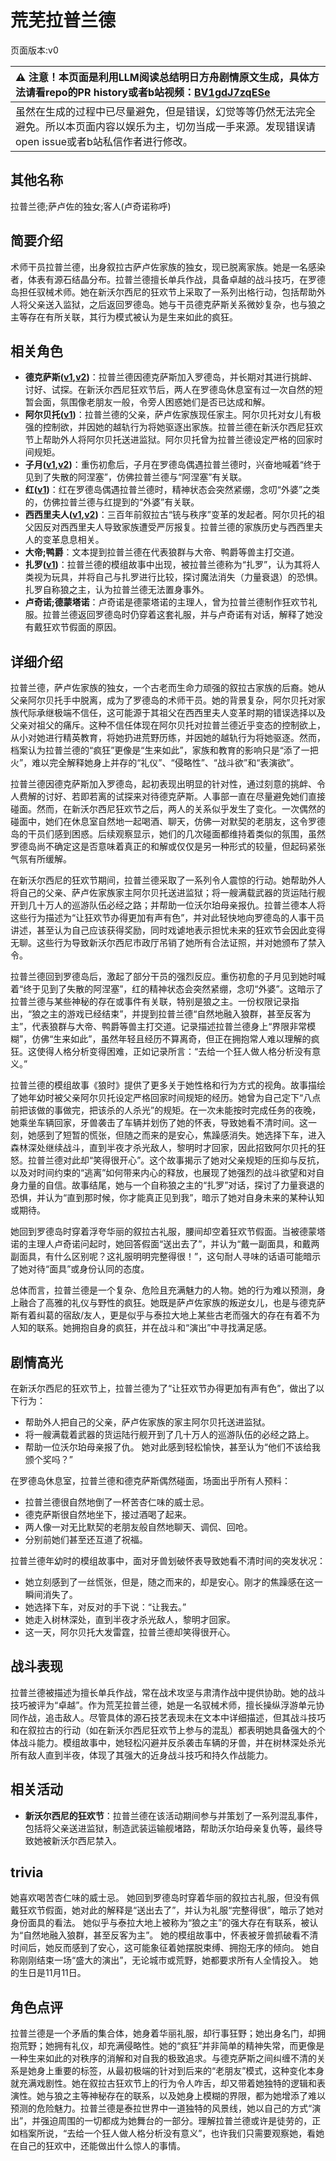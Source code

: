 # 荒芜拉普兰德
页面版本:v0
 

| :warning: 注意！本页面是利用LLM阅读总结明日方舟剧情原文生成，具体方法请看repo的PR history或者b站视频：[BV1gdJ7zqESe](https://www.bilibili.com/video/BV1gdJ7zqESe/)         |
|:----------------------------|
| 虽然在生成的过程中已尽量避免，但是错误，幻觉等等仍然无法完全避免。所以本页面内容以娱乐为主，切勿当成一手来源。发现错误请open issue或者b站私信作者进行修改。|



## 其他名称
拉普兰德;萨卢佐的独女;客人(卢奇诺称呼)
## 简要介绍
术师干员拉普兰德，出身叙拉古萨卢佐家族的独女，现已脱离家族。她是一名感染者，体表有源石结晶分布。拉普兰德擅长单兵作战，具备卓越的战斗技巧，在罗德岛担任驭械术师。她在新沃尔西尼的狂欢节上采取了一系列出格行动，包括帮助外人将父亲送入监狱，之后返回罗德岛。她与干员德克萨斯关系微妙复杂，也与狼之主等存在有所关联，其行为模式被认为是生来如此的疯狂。
## 相关角色
-   **德克萨斯([v1](char_102_texas.md),[v2](../char_v3/char_102_texas.md))**：拉普兰德因德克萨斯加入罗德岛，并长期对其进行挑衅、讨好、试探。在新沃尔西尼狂欢节后，两人在罗德岛休息室有过一次自然的短暂会面，氛围像老朋友一般，令旁人困惑她们是否已达成和解。
-   **阿尔贝托([v1](extended_char_a_er_bei_tuo.md))**：拉普兰德的父亲，萨卢佐家族现任家主。阿尔贝托对女儿有极强的控制欲，并因她的越轨行为将她驱逐出家族。拉普兰德在新沃尔西尼狂欢节上帮助外人将阿尔贝托送进监狱。阿尔贝托曾为拉普兰德设定严格的回家时间规矩。
-   **子月([v1](char_4014_lunacu.md),[v2](../char_v3/char_4014_lunacu.md))**：重伤初愈后，子月在罗德岛偶遇拉普兰德时，兴奋地喊着“终于见到了失散的阿涅塞”，仿佛拉普兰德与“阿涅塞”有关联。
-   **红([v1](char_144_red.md))**：红在罗德岛偶遇拉普兰德时，精神状态会突然紧绷，念叨“外婆”之类的，仿佛拉普兰德与红提到的“外婆”有关联。
-   **西西里夫人([v1](extended_char_xi_xi_li_fu_ren.md),[v2](../char_v3/extended_char_xi_xi_li_fu_ren.md))**：三百年前叙拉古“铳与秩序”变革的发起者。阿尔贝托的祖父因反对西西里夫人导致家族遭受严厉报复。拉普兰德的家族历史与西西里夫人的变革息息相关。
-   **大帝;鸭爵**：文本提到拉普兰德在代表狼群与大帝、鸭爵等兽主打交道。
-   **扎罗([v1](extended_char_zha_luo.md))**：拉普兰德的模组故事中出现，被拉普兰德称为“扎罗”，认为其将人类视为玩具，并将自己与扎罗进行比较，探讨魔法消失（力量衰退）的恐惧。扎罗自称狼之主，认为拉普兰德无法置身事外。
-   **卢奇诺;德蒙塔诺**：卢奇诺是德蒙塔诺的主理人，曾为拉普兰德制作狂欢节礼服。拉普兰德返回罗德岛时仍穿着这套礼服，并与卢奇诺有对话，解释了她没有戴狂欢节假面的原因。
## 详细介绍
拉普兰德，萨卢佐家族的独女，一个古老而生命力顽强的叙拉古家族的后裔。她从父亲阿尔贝托手中脱离，成为了罗德岛的术师干员。她的背景复杂，阿尔贝托对家族代际承继极端不信任，这可能源于其祖父在西西里夫人变革时期的错误选择以及父亲对祖父的痛斥。这种不信任体现在阿尔贝托对拉普兰德近乎变态的控制欲上，从小对她进行精英教育，将她扔进荒野历练，并因她的越轨行为将她驱逐。然而，档案认为拉普兰德的“疯狂”更像是“生来如此”，家族和教育的影响只是“添了一把火”，难以完全解释她身上并存的“礼仪”、“侵略性”、“战斗欲”和“表演欲”。

拉普兰德因德克萨斯加入罗德岛，起初表现出明显的针对性，通过刻意的挑衅、令人费解的讨好、若即若离的试探来对待德克萨斯。人事部一直在尽量避免她们直接碰面。然而，在新沃尔西尼狂欢节之后，两人的关系似乎发生了变化。一次偶然的碰面中，她们在休息室自然地一起喝酒、聊天，仿佛一对默契的老朋友，这令罗德岛的干员们感到困惑。后续观察显示，她们的几次碰面都维持着类似的氛围，虽然罗德岛尚不确定这是否意味着真正的和解或仅仅是另一种形式的较量，但起码紧张气氛有所缓解。

在新沃尔西尼的狂欢节期间，拉普兰德采取了一系列令人震惊的行动。她帮助外人将自己的父亲、萨卢佐家族家主阿尔贝托送进监狱；将一艘满载武器的货运陆行舰开到几十万人的巡游队伍必经之路；并帮助一位沃尔珀母亲报仇。拉普兰德本人将这些行为描述为“让狂欢节办得更加有声有色”，并对此轻快地向罗德岛的人事干员讲述，甚至认为自己应该获得奖励，同时戏谑地表示担忧未来的狂欢节会因此变得无聊。这些行为导致新沃尔西尼市政厅吊销了她所有合法证照，并对她颁布了禁入令。

拉普兰德回到罗德岛后，激起了部分干员的强烈反应。重伤初愈的子月见到她时喊着“终于见到了失散的阿涅塞”，红的精神状态会突然紧绷，念叨“外婆”。这暗示了拉普兰德与某些神秘的存在或事件有关联，特别是狼之主。一份权限记录指出，“狼之主的游戏已经结束”，并提到拉普兰德“自然地融入狼群，甚至反客为主”，代表狼群与大帝、鸭爵等兽主打交道。记录描述拉普兰德身上“界限非常模糊”，仿佛“生来如此”，虽然年轻且经历不算离奇，但正在拥抱常人难以理解的疯狂。这使得人格分析变得困难，正如记录所言：“去给一个狂人做人格分析没有意义。”

拉普兰德的模组故事《狼时》提供了更多关于她性格和行为方式的视角。故事描绘了她年幼时被父亲阿尔贝托设定严格回家时间规矩的经历。她曾为自己定下“八点前把该做的事做完，把该杀的人杀光”的规矩。在一次未能按时完成任务的夜晚，她乘坐车辆回家，牙兽袭击了车辆并划伤了她的怀表，导致她看不清时间。这一刻，她感到了短暂的慌张，但随之而来的是安心，焦躁感消失。她选择下车，进入森林深处继续战斗，直到半夜才杀光敌人，黎明时才回家，因此招致阿尔贝托的狂怒。拉普兰德对此却“笑得很开心”。这个故事揭示了她对父亲规矩的压抑与反抗，以及对时间约束的“逃离”如何带来内心的释放，也展现了她强烈的战斗欲望和对自身力量的自信。故事结尾，她与一个自称狼之主的“扎罗”对话，探讨了力量衰退的恐惧，并认为“直到那时候，你才能真正见到我”，暗示了她对自身未来的某种认知或期待。

她回到罗德岛时穿着浮夸华丽的叙拉古礼服，腰间却空着狂欢节假面。当被德蒙塔诺的主理人卢奇诺问起时，她回答假面“送出去了”，并认为“戴一副面具，和戴两副面具，有什么区别呢？这礼服明明完整得很！”，这句耐人寻味的话语可能暗示了她对待“面具”或身份认同的态度。

总体而言，拉普兰德是一个复杂、危险且充满魅力的人物。她的行为难以预测，身上融合了高雅的礼仪与野性的疯狂。她既是萨卢佐家族的叛逆女儿，也是与德克萨斯有着纠葛的宿敌/友人，更是似乎与泰拉大地上某些古老而强大的存在有着不为人知的联系。她拥抱自身的疯狂，并在战斗和“演出”中寻找满足感。
## 剧情高光
在新沃尔西尼的狂欢节上，拉普兰德为了“让狂欢节办得更加有声有色”，做出了以下行为：
- 帮助外人把自己的父亲，萨卢佐家族的家主阿尔贝托送进监狱。
- 将一艘满载着武器的货运陆行舰开到了几十万人的巡游队伍的必经之路上。
- 帮助一位沃尔珀母亲报了仇。
她对此感到轻松愉快，甚至认为“他们不该给我颁个奖吗？”

在罗德岛休息室，拉普兰德和德克萨斯偶然碰面，场面出乎所有人预料：
- 拉普兰德很自然地倒了一杯苦杏仁味的威士忌。
- 德克萨斯很自然地坐下，接过酒喝了起来。
- 两人像一对无比默契的老朋友般自然地聊天、调侃、回呛。
- 分别前她们甚至还互道了祝福。

拉普兰德年幼时的模组故事中，面对牙兽划破怀表导致她看不清时间的突发状况：
- 她立刻感到了一丝慌张，但是，随之而来的，却是安心。刚才的焦躁感在这一瞬间消失了。
- 她选择下车，对反对的手下说：“让我去。”
- 她走入树林深处，直到半夜才杀光敌人，黎明才回家。
- 这一天，阿尔贝托大发雷霆，拉普兰德却笑得很开心。
## 战斗表现
拉普兰德被描述为擅长单兵作战，常在战术攻坚与肃清作战中提供协助。她的战斗技巧被评为“卓越”。作为荒芜拉普兰德，她是一名驭械术师，擅长操纵浮游单元协同作战，追击敌人。尽管具体的源石技艺表现未在文本中详细描述，但其战斗技巧和在叙拉古的行动（如在新沃尔西尼狂欢节上参与的混乱）都表明她具备强大的个体战斗能力。模组故事中，她轻松闪避并反杀袭击车辆的牙兽，并在树林深处杀光所有敌人直到半夜，体现了其强大的近身战斗技巧和持久作战能力。
## 相关活动
-   **新沃尔西尼的狂欢节**：拉普兰德在该活动期间参与并策划了一系列混乱事件，包括将父亲送进监狱，制造武装运输舰堵路，帮助沃尔珀母亲复仇等，最终导致她被新沃尔西尼禁入。
## trivia
她喜欢喝苦杏仁味的威士忌。
她回到罗德岛时穿着华丽的叙拉古礼服，但没有佩戴狂欢节假面，她对此的解释是“送出去了”，并认为礼服“完整得很”，暗示了她对身份面具的看法。
她似乎与泰拉大地上被称为“狼之主”的强大存在有联系，被认为“自然地融入狼群，甚至反客为主”。
她的模组故事中，怀表被牙兽抓破看不清时间后，她反而感到了安心，这可能象征着她摆脱束缚、拥抱无序的倾向。
她自称刚刚结束一场“盛大的演出”，无论城市或荒野，她都要求所有人全情投入。
她的生日是11月11日。
## 角色点评
拉普兰德是一个矛盾的集合体，她身着华丽礼服，却行事狂野；她出身名门，却拥抱荒野；她拥有礼仪，却充满侵略性。她的“疯狂”并非简单的精神失常，而更像是一种生来如此的对秩序的消解和对自我的极致追求。与德克萨斯之间纠缠不清的关系是她身上重要的标签，从最初极端的针对到后来的“老朋友”模式，这种变化本身就充满戏剧性。她在叙拉古狂欢节上的行为令人咋舌，却又带着她独特的逻辑和表演性。她与狼之主等神秘存在的联系，以及她身上模糊的界限，都为她增添了难以预测的危险魅力。拉普兰德是泰拉世界中一道独特的风景线，她以自己的方式“演出”，并强迫周围的一切都成为她舞台的一部分。理解拉普兰德或许是徒劳的，正如档案所说，“去给一个狂人做人格分析没有意义”，也许我们只需要观察她，看她在自己的狂欢中，还能做出什么惊人的事情。